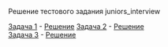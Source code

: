 Решение тестового задания juniors_interview

[Задача 1](task1/task1.md) - [Решение](task1/solution.py)
[Задача 2](task2/task2.md) - [Решение](task2/solution.py)  
[Задача 3](task3/task3.md) - [Решение](task3/solution.py)
